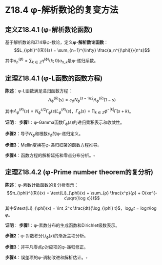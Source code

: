 # Z18.4 φ-解析数论的复变方法

## 定义Z18.4.1 (φ-解析数论函数)

基于解析数论和Z14章φ-数论，定义**φ-解析数论函数**：
$$L_{\phi}^{(R)}(s) = \sum_{n=1}^{\infty} \frac{a_n^{(\phi)}}{n^s}$$

其中$a_n^{(\phi)} = \sum_{k \in \mathbb{Z}} \eta^{(\phi)}(k;0) a_{n,k}$是φ-递归系数。

## 定理Z18.4.1 (φ-L函数的函数方程)

**陈述**：φ-L函数满足递归函数方程：
$$Λ_{\phi}^{(R)}(s) = ε_{\phi} N_{\phi}^{(s-1)/2} Λ_{\phi}^{(R)}(1-s)$$

其中$Λ_{\phi}^{(R)}(s) = N_{\phi}^{s/2} Γ_{\phi}(s) L_{\phi}^{(R)}(s)$，$Γ_{\phi}(s) = \prod_{k \in \mathbb{Z}} \phi^{-|k|} Γ(s + k)$。

**证明**：
**步骤1**：φ-Gamma函数$Γ_{\phi}(s)$的递归乘积表示和收敛性。

**步骤2**：导子$N_{\phi}$和根数$ε_{\phi}$的φ-递归定义。

**步骤3**：Mellin变换在φ-递归框架的函数方程推导。

**步骤4**：函数方程的解析延拓和零点分布分析。$\square$

## 定理Z18.4.2 (φ-Prime number theorem的复分析)

**陈述**：φ-素数计数函数的复分析表示：
$$π_{\phi}^{(R)}(x) = \text{Li}_{\phi}(x) + \sum_{ρ} \frac{x^ρ}{ρ} + O(xe^{-c\sqrt{\log x}})$$

其中$\text{Li}_{\phi}(x) = \int_2^x \frac{dt}{\log_{\phi} t}$，$\log_{\phi} t = \log t / \log φ$。

**证明**：
**步骤1**：φ-素数分布的生成函数和Dirichlet级数表示。

**步骤2**：φ-对数积分$\text{Li}_{\phi}(x)$的渐近主项分析。

**步骤3**：非平凡零点$ρ$对应项的φ-递归修正。

**步骤4**：误差项的φ-调制改进和解析估计。$\square$